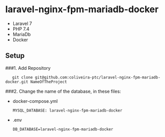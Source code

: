 # laravel-nginx-fpm-mariadb-docker

- Laravel 7
- PHP 7.4
- MariaDb
- Docker

## Setup
###1. Add Repository
        
       git clone git@github.com:coliveira-ptc/laravel-nginx-fpm-mariadb-docker.git NameOfTheProject

###2. Change the name of the database, in these files:
- docker-compose.yml

      MYSQL_DATABASE: laravel-nginx-fpm-mariadb-docker
      

- .env 
      
      DB_DATABASE=laravel-nginx-fpm-mariadb-docker
      
## 
